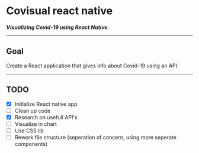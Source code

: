 # Covisual react native

***Visualizing Covid-19 using React Native.***

---
## Goal

Create a React application that gives info about Covid-19 using an API.

---
## TODO

* [X] Initialize React native app
* [ ] Clean up code 
* [X] Research on usefull API's
* [ ] Visualize in chart
* [ ] Use CSS lib
* [ ] Rework file structure (seperation of concern, using more seperate components)